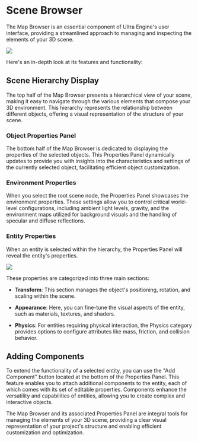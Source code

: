 # Scene Browser

The Map Browser is an essential component of Ultra Engine's user interface, providing a streamlined approach to managing and inspecting the elements of your 3D scene.

![](https://github.com/UltraEngine/Documentation/blob/master/Images/mapbrowser.png?raw=true)

Here's an in-depth look at its features and functionality:

## Scene Hierarchy Display
The top half of the Map Browser presents a hierarchical view of your scene, making it easy to navigate through the various elements that compose your 3D environment. This hierarchy represents the relationship between different objects, offering a visual representation of the structure of your scene.

### Object Properties Panel
The bottom half of the Map Browser is dedicated to displaying the properties of the selected objects. This Properties Panel dynamically updates to provide you with insights into the characteristics and settings of the currently selected object, facilitating efficient object customization.

### Environment Properties
When you select the root scene node, the Properties Panel showcases the environment properties. These settings allow you to control critical world-level configurations, including ambient light levels, gravity, and the environment maps utilized for background visuals and the handling of specular and diffuse reflections.

### Entity Properties
When an entity is selected within the hierarchy, the Properties Panel will reveal the entity's properties.

![](https://github.com/UltraEngine/Documentation/blob/master/Images/entityproperties.png?raw=true)

These properties are categorized into three main sections:

- **Transform**: This section manages the object's positioning, rotation, and scaling within the scene.

- **Appearance**: Here, you can fine-tune the visual aspects of the entity, such as materials, textures, and shaders.

- **Physics**: For entities requiring physical interaction, the Physics category provides options to configure attributes like mass, friction, and collision behavior.

## Adding Components

To extend the functionality of a selected entity, you can use the "Add Component" button located at the bottom of the Properties Panel. This feature enables you to attach additional components to the entity, each of which comes with its set of editable properties. Components enhance the versatility and capabilities of entities, allowing you to create complex and interactive objects.

The Map Browser and its associated Properties Panel are integral tools for managing the elements of your 3D scene, providing a clear visual representation of your project's structure and enabling efficient customization and optimization.
